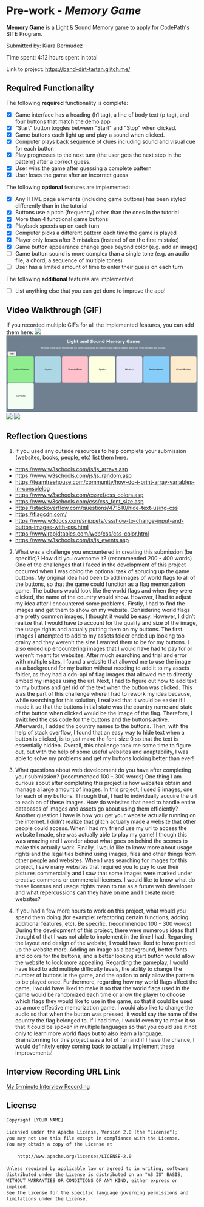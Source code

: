 # Pre-work - *Memory Game*

**Memory Game** is a Light & Sound Memory game to apply for CodePath's SITE Program. 

Submitted by: Kiara Bermudez

Time spent: 4:12 hours spent in total

Link to project: https://band-dirt-tartan.glitch.me/

## Required Functionality

The following **required** functionality is complete:

* [X] Game interface has a heading (h1 tag), a line of body text (p tag), and four buttons that match the demo app
* [X] "Start" button toggles between "Start" and "Stop" when clicked. 
* [X] Game buttons each light up and play a sound when clicked. 
* [X] Computer plays back sequence of clues including sound and visual cue for each button
* [X] Play progresses to the next turn (the user gets the next step in the pattern) after a correct guess. 
* [X] User wins the game after guessing a complete pattern
* [X] User loses the game after an incorrect guess

The following **optional** features are implemented:

* [X] Any HTML page elements (including game buttons) has been styled differently than in the tutorial
* [X] Buttons use a pitch (frequency) other than the ones in the tutorial
* [X] More than 4 functional game buttons
* [X] Playback speeds up on each turn
* [X] Computer picks a different pattern each time the game is played
* [X] Player only loses after 3 mistakes (instead of on the first mistake)
* [X] Game button appearance change goes beyond color (e.g. add an image)
* [ ] Game button sound is more complex than a single tone (e.g. an audio file, a chord, a sequence of multiple tones)
* [ ] User has a limited amount of time to enter their guess on each turn

The following **additional** features are implemented:

- [ ] List anything else that you can get done to improve the app!

## Video Walkthrough (GIF)

If you recorded multiple GIFs for all the implemented features, you can add them here:
![](https://github.com/kiara-bermudez/codepath-SITE-prework/blob/main/winning-game.gif)
![](https://github.com/kiara-bermudez/codepath-SITE-prework/blob/main/losing-game.gif)
![](gif3-link-here)
![](gif4-link-here)

## Reflection Questions
1. If you used any outside resources to help complete your submission (websites, books, people, etc) list them here. 
-	https://www.w3schools.com/js/js_arrays.asp
-	https://www.w3schools.com/js/js_random.asp
-	https://teamtreehouse.com/community/how-do-i-print-array-variables-in-consolelog
-	https://www.w3schools.com/cssref/css_colors.asp
-	https://www.w3schools.com/css/css_font_size.asp
-	https://stackoverflow.com/questions/471510/hide-text-using-css
-	https://flagcdn.com/
-	https://www.w3docs.com/snippets/css/how-to-change-input-and-button-images-with-css.html
-	https://www.rapidtables.com/web/css/css-color.html
-	https://www.w3schools.com/js/js_events.asp


2. What was a challenge you encountered in creating this submission (be specific)? How did you overcome it? (recommended 200 - 400 words) 
One of the challenges that I faced in the development of this project occurred when I was doing the optional task of sprucing up the game buttons. My original idea had been to add images of world flags to all of the buttons, so that the game could function as a flag memorization game. The buttons would look like the world flags and when they were clicked, the name of the country would show. However, I had to adjust my idea after I encountered some problems. 
Firstly, I had to find the images and get them to show on my website. Considering world flags are pretty common images, I thought it would be easy. However, I didn’t realize that I would have to account for the quality and size of the image, the usage rights and actually putting them on my buttons. The first images I attempted to add to my assets folder ended up looking too grainy and they weren’t the size I wanted them to be for my buttons. I also ended up encountering images that I would have had to pay for or weren’t meant for websites. After much searching and trial and error with multiple sites, I found a website that allowed me to use the image as a background for my button without needing to add it to my assets folder, as they had a cdn-api of flag images that allowed me to directly embed my images using the url. 
Next, I had to figure out how to add text to my buttons and get rid of the text when the button was clicked. This was the part of this challenge where I had to rework my idea because, while searching for this solution, I realized that it would be easier if I made it so that the buttons initial state was the country name and state of the button when clicked would be the image of the flag. Therefore, I switched the css code for the buttons and the buttons:active. Afterwards, I added the country names to the buttons. Then, with the help of stack overflow, I found that an easy way to hide text when a button is clicked, is to just make the font-size 0 so that the text is essentially hidden.
Overall, this challenge took me some time to figure out, but with the help of some useful websites and adaptability, I was able to solve my problems and get my buttons looking better than ever!


3. What questions about web development do you have after completing your submission? (recommended 100 - 300 words) 
One thing I am curious about after completing this project is how websites obtain and manage a large amount of images. In this project, I used 8 images, one for each of my buttons. Through that, I had to individually acquire the url to each on of these images. How do websites that need to handle entire databases of images and assets go about using them efficiently?
Another question I have is how you get your website actually running on the internet. I didn’t realize that glitch actually made a website that other people could access. When I had my friend use my url to access the website I made, she was actually able to play my game! I though this was amazing and I wonder about what goes on behind the scenes to make this actually work.
Finally, I would like to know more about usage rights and the legalities behind using images, files and other things from other people and websites. When I was searching for images for this project, I saw many websites that required you to pay to use their pictures commercially and I saw that some images were marked under creative commons or commercial licenses. I would like to know what do these licenses and usage rights mean to me as a future web developer and what repercussions can they have on me and I create more websites?


4. If you had a few more hours to work on this project, what would you spend them doing (for example: refactoring certain functions, adding additional features, etc). Be specific. (recommended 100 - 300 words) 
During the development of this project, there were numerous ideas that I thought of that I was not able to implement in the time I had. Regarding the layout and design of the website, I would have liked to have prettied up the website more. Adding an image as a background, better fonts and colors for the buttons, and a better looking start button would allow the website to look more appealing. Regarding the gameplay, I would have liked to add multiple difficulty levels, the ability to change the number of buttons in the game, and the option to only allow the pattern to be played once. Furthermore, regarding how my world flags affect the game, I would have liked to make it so that the world flags used in the game would be randomized each time or allow the player to choose which flags they would like to use in the game, so that it could be used as a more effective memorization game. I would also like to change the audio so that when the button was pressed, it would say the name of the country the flag belonged to. If I had time, I would even try to make it so that it could be spoken in multiple languages so that you could use it not only to learn more world flags but to also learn a language. Brainstorming for this project was a lot of fun and if I have the chance, I would definitely enjoy coming back to actually implement these improvements!



## Interview Recording URL Link

[My 5-minute Interview Recording](https://loom.com/share/a5df9dda9e7745cba98427b1ea390d62)


## License

    Copyright [YOUR NAME]

    Licensed under the Apache License, Version 2.0 (the "License");
    you may not use this file except in compliance with the License.
    You may obtain a copy of the License at

        http://www.apache.org/licenses/LICENSE-2.0

    Unless required by applicable law or agreed to in writing, software
    distributed under the License is distributed on an "AS IS" BASIS,
    WITHOUT WARRANTIES OR CONDITIONS OF ANY KIND, either express or implied.
    See the License for the specific language governing permissions and
    limitations under the License.
